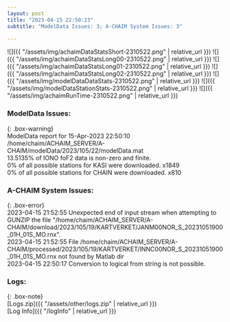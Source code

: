 ```yaml
---
layout: post
title: "2023-04-15 22:50:23"
subtitle: "ModelData Issues: 3; A-CHAIM System Issues: 3"

---
```


![]({{ "/assets/img/achaimDataStatsShort-2310522.png" | relative_url }})
![]({{ "/assets/img/achaimDataStatsLong00-2310522.png" | relative_url }})
![]({{ "/assets/img/achaimDataStatsLong01-2310522.png" | relative_url }})
![]({{ "/assets/img/achaimDataStatsLong02-2310522.png" | relative_url }})
![]({{ "/assets/img/modelDataDataStats-2310522.png" | relative_url }})
![]({{ "/assets/img/modelDataStationStats-2310522.png" | relative_url }})
![]({{ "/assets/img/achaimRunTime-2310522.png" | relative_url }})


### ModelData Issues:  
  
{: .box-warning}  
 ModelData report for 15-Apr-2023 22:50:10   
 /home/chaim/ACHAIM_SERVER/A-CHAIM/modelData/2023/105/22/modelData.mat   
 13.5135% of IONO foF2 data is non-zero and finite.   
 0% of all possible stations for KASI were downloaded. x1849   
 0% of all possible stations for CHAIN were downloaded. x810   
  
### A-CHAIM System Issues:  
  
{: .box-error}  
2023-04-15 21:52:55 Unexpected end of input stream when attempting to GUNZIP the file "/home/chaim/ACHAIM_SERVER/A-CHAIM/download/2023/105/19/KARTVERKET/JANM00NOR_S_20231051900_01H_01S_MO.rnx".  
2023-04-15 21:52:55 File /home/chaim/ACHAIM_SERVER/A-CHAIM/processed/2023/105/19/KARTVERKET/INNC00NOR_S_20231051900_01H_01S_MO.rnx not found by Matlab dir  
2023-04-15 22:50:17 Conversion to logical from string is not possible.  

### Logs:  
  
{: .box-note}  
[Logs.zip]({{ "/assets/other/logs.zip" | relative_url }})  
[Log Info]({{ "/logInfo" | relative_url }})  
